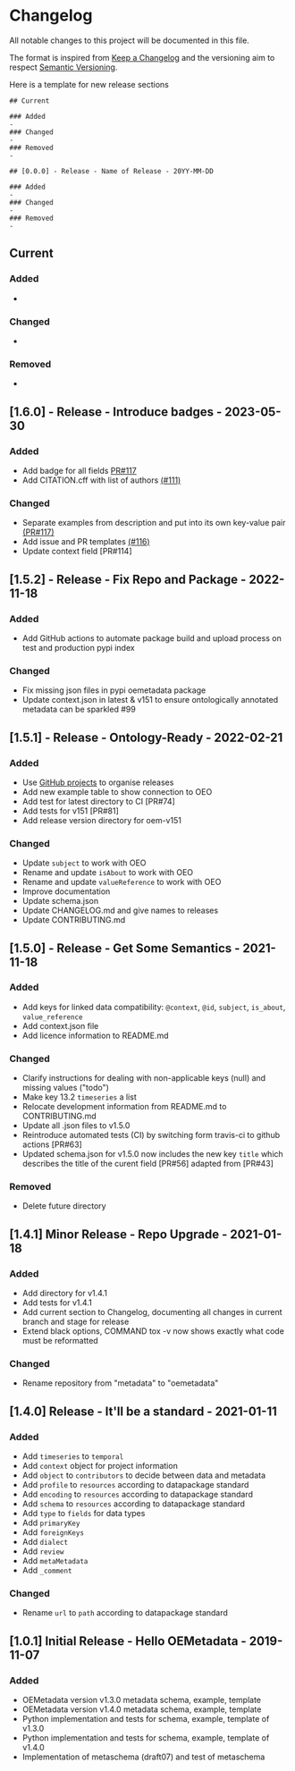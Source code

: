 # Changelog

All notable changes to this project will be documented in this file.

The format is inspired from [Keep a Changelog](http://keepachangelog.com/en/1.0.0/)
and the versioning aim to respect [Semantic Versioning](http://semver.org/spec/v2.0.0.html).

Here is a template for new release sections

```
## Current

### Added
-
### Changed
- 
### Removed
-

## [0.0.0] - Release - Name of Release - 20YY-MM-DD

### Added
-
### Changed
-
### Removed
-
```

## Current

### Added
-

### Changed
-

### Removed
-

## [1.6.0] - Release - Introduce badges - 2023-05-30

### Added

- Add badge for all fields [PR#117](https://github.com/OpenEnergyPlatform/oemetadata/pull/117)
- Add CITATION.cff with list of authors [(#111)](https://github.com/OpenEnergyPlatform/oemetadata/pull/111)

### Changed
- Separate examples from description and put into its own key-value pair [(PR#117)](https://github.com/OpenEnergyPlatform/oemetadata/pull/117)
- Add issue and PR templates [(#116)](https://github.com/OpenEnergyPlatform/oemetadata/pull/116)
- Update context field [PR#114]


## [1.5.2] - Release - Fix Repo and Package - 2022-11-18

### Added
- Add GitHub actions to automate package build and upload process on test and production pypi index

### Changed
- Fix missing json files in pypi oemetadata package
- Update context.json in latest & v151 to ensure ontologically annotated metadata can be sparkled #99


## [1.5.1] - Release - Ontology-Ready - 2022-02-21

### Added
- Use  [GitHub projects](https://github.com/OpenEnergyPlatform/oemetadata/projects) to organise releases
- Add new example table to show connection to OEO
- Add test for latest directory to CI [PR#74]
- Add tests for v151 [PR#81]
- Add release version directory for oem-v151

### Changed
- Update ``subject`` to work with OEO
- Rename and update ``isAbout`` to work with OEO
- Rename and update ``valueReference`` to work with OEO
- Improve documentation
- Update schema.json
- Update CHANGELOG.md and give names to releases
- Update CONTRIBUTING.md


## [1.5.0] - Release - Get Some Semantics - 2021-11-18

### Added
- Add keys for linked data compatibility: ``@context``, ``@id``, ``subject``, ``is_about``, ``value_reference``
- Add context.json file 
- Add licence information to README.md

### Changed
- Clarify instructions for dealing with non-applicable keys (null) and missing values ("todo")
- Make key 13.2 ``timeseries`` a list
- Relocate development information from README.md to CONTRIBUTING.md 
- Update all .json files to v1.5.0
- Reintroduce automated tests (CI) by switching form travis-ci to github actions [PR#63]
- Updated schema.json for v1.5.0 now includes the new key ``title`` which describes the title of the curent field [PR#56] adapted from [PR#43]

### Removed
- Delete future directory


## [1.4.1] Minor Release - Repo Upgrade - 2021-01-18

### Added
- Add directory for v1.4.1
- Add tests for v1.4.1
- Add current section to Changelog, documenting all changes in current branch and stage for release
- Extend black options, COMMAND tox -v now shows exactly what code must be reformatted

### Changed
- Rename repository from "metadata" to "oemetadata"


## [1.4.0] Release - It'll be a standard - 2021-01-11

### Added
- Add ``timeseries`` to ``temporal``
- Add ``context`` object for project information
- Add ``object`` to ``contributors`` to decide between data and metadata
- Add ``profile`` to ``resources`` according to datapackage standard
- Add ``encoding`` to ``resources`` according to datapackage standard
- Add ``schema`` to ``resources`` according to datapackage standard
- Add ``type`` to ``fields`` for data types
- Add ``primaryKey``
- Add ``foreignKeys``
- Add ``dialect``
- Add ``review``
- Add ``metaMetadata``
- Add ``_comment``

### Changed
- Rename ``url`` to ``path`` according to datapackage standard


## [1.0.1] Initial Release - Hello OEMetadata - 2019-11-07

### Added

- OEMetadata version v1.3.0 metadata schema, example, template
- OEMetadata version v1.4.0 metadata schema, example, template
- Python implementation and tests for schema, example, template of v1.3.0
- Python implementation and tests for schema, example, template of v1.4.0
- Implementation of metaschema (draft07) and test of metaschema
